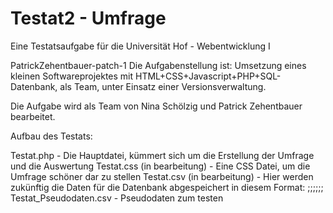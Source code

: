 # Testat2 - Umfrage
Eine Testatsaufgabe für die Universität Hof - Webentwicklung I

PatrickZehentbauer-patch-1
Die Aufgabenstellung ist: Umsetzung eines kleinen Softwareprojektes mit HTML+CSS+Javascript+PHP+SQL-Datenbank, als Team, unter Einsatz einer Versionsverwaltung.

Die Aufgabe wird als Team von Nina Schölzig und Patrick Zehentbauer bearbeitet.

Aufbau des Testats:

Testat.php - Die Hauptdatei, kümmert sich um die Erstellung der Umfrage und die Auswertung
Testat.css (in bearbeitung) - Eine CSS Datei, um die Umfrage schöner dar zu stellen
Testat.csv (in bearbeitung) - Hier werden zukünftig die Daten für die Datenbank abgespeichert in diesem Format:
<ID>;<Vorname>;<Nachname>;<Frage1>;<Frage2>;<Frage3>;<Frage4>
Testat_Pseudodaten.csv - Pseudodaten zum testen